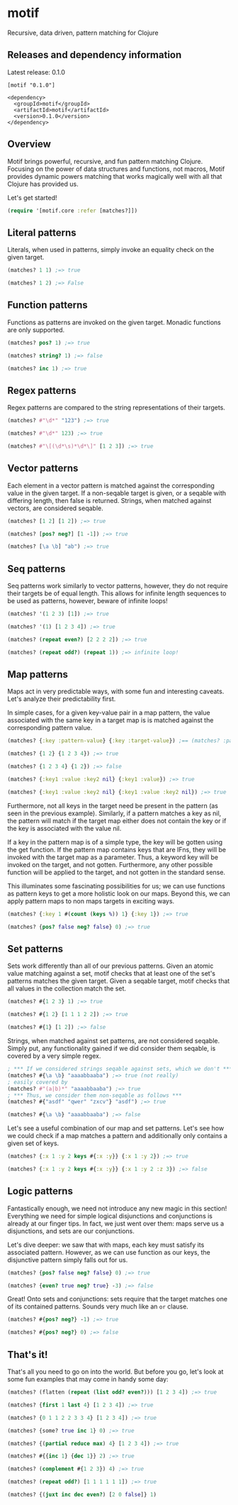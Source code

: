 # motif

Recursive, data driven, pattern matching for Clojure

## Releases and dependency information

Latest release: 0.1.0
```
[motif "0.1.0"]
```
```
<dependency>
  <groupId>motif</groupId>
  <artifactId>motif</artifactId>
  <version>0.1.0</version>
</dependency>
```
## Overview

Motif brings powerful, recursive, and fun pattern matching Clojure. Focusing on the power of data structures and functions, not macros, Motif provides dynamic powers matching that works magically well with all that Clojure has provided us.

Let's get started!

```clojure
(require '[motif.core :refer [matches?]])
```

## Literal patterns
Literals, when used in patterns, simply invoke an equality check on the given target.

```clojure
(matches? 1 1) ;=> true

(matches? 1 2) ;=> False
```
## Function patterns
Functions as patterns are invoked on the given target. Monadic functions are only supported.

```clojure
(matches? pos? 1) ;=> true

(matches? string? 1) ;=> false

(matches? inc 1) ;=> true
```

## Regex patterns
Regex patterns are compared to the string representations of their targets.

```clojure
(matches? #"\d*" "123") ;=> true

(matches? #"\d*" 123) ;=> true

(matches? #"\[(\d*\s)*\d*\]" [1 2 3]) ;=> true
```

## Vector patterns
Each element in a vector pattern is matched against the corresponding value in the given target. If a non-seqable target is given, or a seqable with differing length, then false is returned. Strings, when matched against vectors, are considered seqable.

```clojure
(matches? [1 2] [1 2]) ;=> true

(matches? [pos? neg?] [1 -1]) ;=> true

(matches? [\a \b] "ab") ;=> true
```

## Seq patterns
Seq patterns work similarly to vector patterns, however, they do not require their targets be of equal length. This allows for infinite length sequences to be used as patterns, however, beware of infinite loops!

```clojure
(matches? '(1 2 3) [1]) ;=> true

(matches? '(1) [1 2 3 4]) ;=> true

(matches? (repeat even?) [2 2 2 2]) ;=> true

(matches? (repeat odd?) (repeat 1)) ;=> infinite loop!
```
## Map patterns
Maps act in very predictable ways, with some fun and interesting caveats. Let's analyze their predictability first.

In simple cases, for a given key-value pair in a map pattern, the value associated with the same key in a target map is is matched against the corresponding pattern value.

```clojure
(matches? {:key :pattern-value} {:key :target-value}) ;== (matches? :pattern-value :target-value)

(matches? {1 2} {1 2 3 4}) ;=> true

(matches? {1 2 3 4} {1 2}) ;=> false

(matches? {:key1 :value :key2 nil} {:key1 :value}) ;=> true

(matches? {:key1 :value :key2 nil} {:key1 :value :key2 nil}) ;=> true
```

Furthermore, not all keys in the target need be present in the pattern (as seen in the previous example). Similarly, if a pattern matches a key as nil, the pattern will match if the target map either does not contain the key or if the key is associated with the value nil.

If a key in the pattern map is of a simple type, the key will be gotten using the get function. If the pattern map contains keys that are IFns, they will be invoked with the target map as a parameter. Thus, a keyword key will be invoked on the target, and not gotten. Furthermore, any other possible function will be applied to the target, and not gotten in the standard sense.

This illuminates some fascinating possibilities for us; we can use functions as pattern keys to get a more holistic look on our maps. Beyond this, we can apply pattern maps to non maps targets in exciting ways.

```clojure
(matches? {:key 1 #(count (keys %)) 1} {:key 1}) ;=> true

(matches? {pos? false neg? false} 0) ;=> true
```

## Set patterns

Sets work differently than all of our previous patterns. Given an atomic value matching against a set, motif checks that at least one of the set's patterns matches the given target. Given a seqable target, motif checks that all values in the collection match the set.

```clojure
(matches? #{1 2 3} 1) ;=> true

(matches? #{1 2} [1 1 1 2 2]) ;=> true

(matches? #{1} [1 2]) ;=> false
```

Strings, when matched against set patterns, are not considered seqable. Simply put, any functionality gained if we did consider them seqable, is covered by a very simple regex.

```clojure
; *** If we considered strings seqable against sets, which we don't ***
(matches? #{\a \b} "aaaabbaaba") ;=> true (not really)
; easily covered by
(matches? #"(a|b)*" "aaaabbaaba") ;=> true
; *** Thus, we consider them non-seqable as follows ***
(matches? #{"asdf" "qwer" "zxcv"} "asdf") ;=> true

(matches? #{\a \b} "aaaabbaaba") ;=> false
```

Let's see a useful combination of our map and set patterns. Let's see how we could check if a map matches a pattern and additionally only contains a given set of keys.

```clojure
(matches? {:x 1 :y 2 keys #{:x :y}} {:x 1 :y 2}) ;=> true

(matches? {:x 1 :y 2 keys #{:x :y}} {:x 1 :y 2 :z 3}) ;=> false
```

## Logic patterns

Fantastically enough, we need not introduce any new magic in this section! Everything we need for simple logical disjunctions and conjunctions is already at our finger tips. In fact, we just went over them: maps serve us a disjunctions, and sets are our conjunctions.

Let's dive deeper: we saw that with maps, each key must satisfy its associated pattern. However, as we can use function as our keys, the disjunctive pattern simply falls out for us.

```clojure
(matches? {pos? false neg? false} 0) ;=> true

(matches? {even? true neg? true} -3) ;=> false
```

Great! Onto sets and conjunctions: sets require that the target matches one of its contained patterns. Sounds very much like an `or` clause.

```clojure
(matches? #{pos? neg?} -1) ;=> true

(matches? #{pos? neg?} 0) ;=> false
```

## That's it!

That's all you need to go on into the world. But before you go, let's look at some fun examples that may come in handy some day:

```clojure
(matches? (flatten (repeat (list odd? even?))) [1 2 3 4]) ;=> true

(matches? {first 1 last 4} [1 2 3 4]) ;=> true

(matches? {0 1 1 2 2 3 3 4} [1 2 3 4]) ;=> true

(matches? {some? true inc 1} 0) ;=> true

(matches? {(partial reduce max) 4} [1 2 3 4]) ;=> true

(matches? #{{inc 1} {dec 1}} 2) ;=> true

(matches? (complement #{1 2 3}) 4) ;=> true

(matches? (repeat odd?) [1 1 1 1 1 1]) ;=> true

(matches? {(juxt inc dec even?) [2 0 false]} 1)
```

